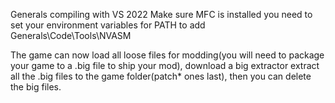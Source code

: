 Generals compiling with VS 2022
Make sure MFC is installed
you need to set your environment variables for PATH to add Generals\Code\Tools\NVASM

The game can now load all loose files for modding(you will need to package your game to a .big file to ship your mod), download a big extractor extract all the .big files to the game folder(patch* ones last),
then you can delete the big files.  